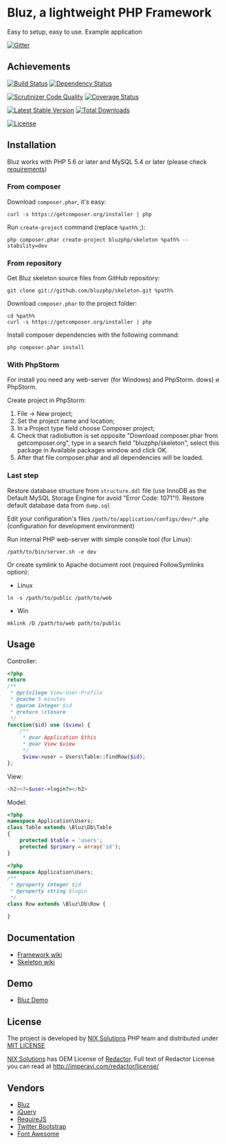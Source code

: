 Bluz, a lightweight PHP Framework
=================================
Easy to setup, easy to use. Example application

[![Gitter](https://badges.gitter.im/Join%20Chat.svg)](https://gitter.im/bluzphp/main)

## Achievements

[![Build Status](https://secure.travis-ci.org/bluzphp/skeleton.png?branch=master)](https://travis-ci.org/bluzphp/skeleton)
[![Dependency Status](https://www.versioneye.com/php/bluzphp:skeleton/badge.png)](https://www.versioneye.com/php/bluzphp:skeleton)

[![Scrutinizer Code Quality](https://scrutinizer-ci.com/g/bluzphp/skeleton/badges/quality-score.png?s=5751f605c8db43a14bef3626d2c33749614d188a)](https://scrutinizer-ci.com/g/bluzphp/skeleton/)
[![Coverage Status](https://coveralls.io/repos/bluzphp/skeleton/badge.png?branch=master)](https://coveralls.io/r/bluzphp/skeleton?branch=master)

[![Latest Stable Version](https://poser.pugx.org/bluzphp/skeleton/v/stable.png)](https://packagist.org/packages/bluzphp/skeleton)
[![Total Downloads](https://poser.pugx.org/bluzphp/skeleton/downloads.png)](https://packagist.org/packages/bluzphp/skeleton)

[![License](https://poser.pugx.org/bluzphp/skeleton/license.svg)](https://packagist.org/packages/bluzphp/skeleton)

## Installation

Bluz works with PHP 5.6 or later and MySQL 5.4 or later (please check [requirements](https://github.com/bluzphp/skeleton/wiki/Requirements))

### From composer

Download `composer.phar`, it's easy:
```
curl -s https://getcomposer.org/installer | php
```

Run `create-project` command (replace `%path%` ;):
```
php composer.phar create-project bluzphp/skeleton %path% --stability=dev
```

### From repository

Get Bluz skeleton source files from GitHub repository:
```
git clone git://github.com/bluzphp/skeleton.git %path%
```

Download `composer.phar` to the project folder:
```
cd %path%
curl -s https://getcomposer.org/installer | php
```

Install composer dependencies with the following command:
```
php composer.phar install
```

### With PhpStorm

For install you need any web-server (for Windows) and PhpStorm. dows) и PhpStorm.

Create project in PhpStorm:

1. File -> New project;
2. Set the project name and location;
3. In a Project type field choose Composer project;
4. Check that radiobutton is set opposite "Download composer.phar from getcomposer.org", type in a search field "bluzphp/skeleton", select this package in Available packages window and click OK.
5. After that file composer.phar and all dependencies will be loaded. 

### Last step

Restore database structure from `structure.ddl` file (use InnoDB as the Default MySQL Storage Engine for avoid "Error Code: 1071"!).
Restore default database data from `dump.sql`

Edit your configuration's files `/path/to/application/configs/dev/*.php` (configuration for development environment)

Run internal PHP web-server with simple console tool (for Linux):

```
/path/to/bin/server.sh -e dev
```

Or create symlink to Apache document root (required FollowSymlinks option):
* Linux
```
ln -s /path/to/public /path/to/web
```
* Win
```
mklink /D /path/to/web path/to/public
```


## Usage

Controller:

```php
<?php
return
/**
 * @privilege View-User-Profile
 * @cache 5 minutes
 * @param integer $id
 * @return \closure
 */
function($id) use ($view) {
    /**
     * @var Application $this
     * @var View $view
     */
     $view->user = Users\Table::findRow($id);
};
```

View:

```php
<h2><?=$user->login?></h2>
```

Model:

```php
<?php
namespace Application\Users;
class Table extends \Bluz\Db\Table
{
    protected $table = 'users';
    protected $primary = array('id');
}
```

```php
<?php
namespace Application\Users;
/**
 * @property integer $id
 * @property string $login
 */
class Row extends \Bluz\Db\Row {

}
```

## Documentation

* [Framework wiki](https://github.com/bluzphp/framework/wiki)
* [Skeleton wiki](https://github.com/bluzphp/skeleton/wiki)

## Demo

* [Bluz Demo](http://bluz.demo.php.nixsolutions.com/)

## License

The project is developed by [NIX Solutions](http://nixsolutions.com) PHP team and distributed under [MIT LICENSE](https://raw.github.com/bluzphp/skeleton/master/LICENSE.md)

[NIX Solutions](http://nixsolutions.com) has OEM License of [Redactor](http://imperavi.com/redactor/).
Full text of Redactor License you can read at http://imperavi.com/redactor/license/

## Vendors

* [Bluz](https://github.com/bluzphp/framework/)
* [jQuery](https://github.com/jquery/jquery/)
* [RequireJS](http://requirejs.org/)
* [Twitter Bootstrap](http://getbootstrap.com/)
* [Font Awesome](http://fontawesome.io/)
